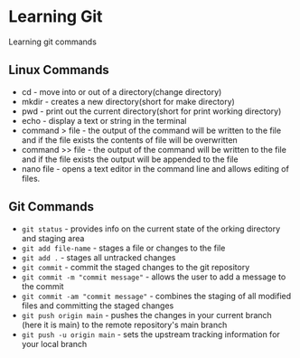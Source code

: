 # Learning Git
Learning git commands

## Linux Commands

- cd - move into or out of a directory(change directory)
- mkdir - creates a new directory(short for make directory)
- pwd - print out the current directory(short for print working directory)
- echo - display a text or string in the terminal
- command > file - the output of the command will be written to the file and if the file exists the contents of file will be overwritten 
- command >> file - the output of the command will be written to the file and if the file exists the output will be appended to the file
- nano file - opens a text editor in the command line and allows editing of files.

## Git Commands
- `git status` - provides info on the current state of the orking directory and staging area
- `git add file-name` - stages a file or changes to the file
- `git add .` - stages all untracked changes
- `git commit` - commit the staged changes to the git repository
- `git commit -m "commit message"` - allows the user to add a message to the commit
- `git commit -am "commit message"` - combines the staging of all modified files and committing the staged changes
- `git push origin main` - pushes the changes in your current branch (here it is main) to the remote repository's main branch
- `git push -u origin main` - sets the upstream tracking information for your local branch 
